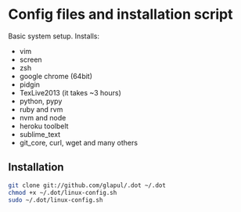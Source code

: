 Config files and installation script
==========================

Basic system setup. Installs:
* vim
* screen
* zsh
* google chrome (64bit)
* pidgin
* TexLive2013 (it takes ~3 hours)
* python, pypy
* ruby and rvm
* nvm and node
* heroku toolbelt
* sublime_text
* git_core, curl, wget and many others

Installation
------------

```bash
git clone git://github.com/glapul/.dot ~/.dot
chmod +x ~/.dot/linux-config.sh
sudo ~/.dot/linux-config.sh
```

